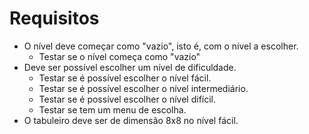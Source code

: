 # Requisitos 

- O nível deve começar como "vazio", isto é, com o nível a escolher.
  - Testar se o nível começa como "vazio"
- Deve ser possível escolher um nível de dificuldade. 
  - Testar se é possível escolher o nível fácil. 
  - Testar se é possível escolher o nível intermediário. 
  - Testar se é possível escolher o nível difícil. 
  - Testar se tem um menu de escolha.
- O tabuleiro deve ser de dimensão 8x8 no nível fácil.